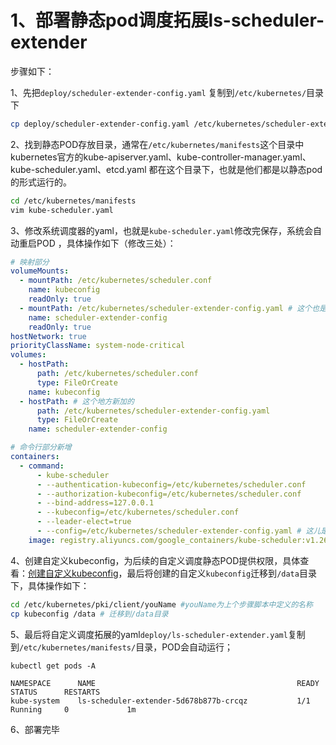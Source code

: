# 1、部署静态pod调度拓展ls-scheduler-extender

步骤如下：

1、先把`deploy/scheduler-extender-config.yaml` 复制到`/etc/kubernetes/`目录下

```bash
cp deploy/scheduler-extender-config.yaml /etc/kubernetes/scheduler-extender-config.yaml
```

2、找到静态POD存放目录，通常在`/etc/kubernetes/manifests`这个目录中kubernetes官方的kube-apiserver.yaml、kube-controller-manager.yaml、kube-scheduler.yaml、etcd.yaml 都在这个目录下，也就是他们都是以静态pod的形式运行的。

```bash
cd /etc/kubernetes/manifests
vim kube-scheduler.yaml
```

3、修改系统调度器的yaml，也就是`kube-scheduler.yaml`修改完保存，系统会自动重启POD ，具体操作如下（修改三处）：

```yaml
# 映射部分
volumeMounts:
  - mountPath: /etc/kubernetes/scheduler.conf
    name: kubeconfig
    readOnly: true
  - mountPath: /etc/kubernetes/scheduler-extender-config.yaml # 这个也是新加的
    name: scheduler-extender-config
    readOnly: true
hostNetwork: true
priorityClassName: system-node-critical
volumes:
  - hostPath:
      path: /etc/kubernetes/scheduler.conf
      type: FileOrCreate
    name: kubeconfig
  - hostPath: # 这个地方新加的
      path: /etc/kubernetes/scheduler-extender-config.yaml
      type: FileOrCreate
    name: scheduler-extender-config

# 命令行部分新增
containers:
  - command:
      - kube-scheduler
      - --authentication-kubeconfig=/etc/kubernetes/scheduler.conf
      - --authorization-kubeconfig=/etc/kubernetes/scheduler.conf
      - --bind-address=127.0.0.1
      - --kubeconfig=/etc/kubernetes/scheduler.conf
      - --leader-elect=true
      - --config=/etc/kubernetes/scheduler-extender-config.yaml # 这儿是新增的
    image: registry.aliyuncs.com/google_containers/kube-scheduler:v1.26.0
```

4、创建自定义kubeconfig，为后续的自定义调度静态POD提供权限，具体查看：[创建自定义kubeconfig](创建自定义kubeconfig.md)，最后将创建的自定义`kubeconfig`迁移到`/data`目录下，具体操作如下：

```bash
cd /etc/kubernetes/pki/client/youName #youName为上个步骤脚本中定义的名称
cp kubeconfig /data # 迁移到/data目录
```

5、最后将自定义调度拓展的yaml`deploy/ls-scheduler-extender.yaml`复制到`/etc/kubernetes/manifests/`目录，POD会自动运行；

```shell
kubectl get pods -A

NAMESPACE      NAME                                             READY   STATUS      RESTARTS
kube-system    ls-scheduler-extender-5d678b877b-crcqz           1/1     Running     0             1m
```

6、部署完毕
